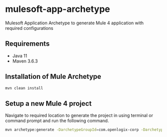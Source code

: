# mulesoft-app-archetype

Mulesoft Application Archetype to generate Mule 4 application with required configurations

## Requirements

- Java 11
- Maven 3.6.3

## Installation of Mule Archetype

```bash
mvn clean install
```

## Setup a new Mule 4 project

Navigate to required location to generate the project in using terminal or command prompt and run the following command.

```bash
mvn archetype:generate -DarchetypeGroupId=com.openlogix-corp -DarchetypeArtifactId=mulesoft-app-template-archetype -DarchetypeVersion=1.0.0-SNAPSHOT
```
